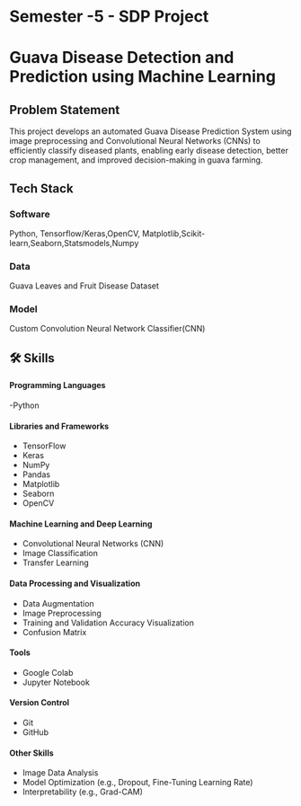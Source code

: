 
# Semester -5 - SDP Project
# Guava Disease Detection and Prediction using Machine Learning




## Problem Statement

This project develops an automated Guava Disease Prediction System using image preprocessing and Convolutional Neural Networks (CNNs) to efficiently classify diseased plants, enabling early disease detection, better crop management, and improved decision-making in guava farming.
## Tech Stack

### Software 
Python, Tensorflow/Keras,OpenCV, Matplotlib,Scikit-learn,Seaborn,Statsmodels,Numpy
### Data 
Guava Leaves and Fruit Disease Dataset
### Model
 Custom Convolution Neural Network Classifier(CNN)





## 🛠 Skills
#### Programming Languages
-Python
#### Libraries and Frameworks
- TensorFlow
- Keras
- NumPy
- Pandas
- Matplotlib
- Seaborn
- OpenCV
#### Machine Learning and Deep Learning
- Convolutional Neural Networks (CNN)
- Image Classification
- Transfer Learning
#### Data Processing and Visualization
- Data Augmentation
- Image Preprocessing
- Training and Validation Accuracy Visualization
- Confusion Matrix
#### Tools
- Google Colab
- Jupyter Notebook
#### Version Control
- Git
- GitHub
#### Other Skills
- Image Data Analysis
- Model Optimization (e.g., Dropout, Fine-Tuning Learning Rate)
- Interpretability (e.g., Grad-CAM)








